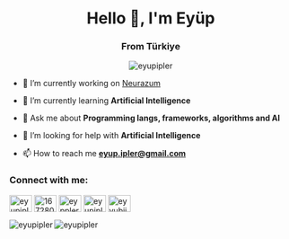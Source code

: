 <h1 align="center">Hello 👋, I'm Eyüp</h1>
<h3 align="center">From Türkiye</h3>

<p align="center"> <img src="https://komarev.com/ghpvc/?username=eyupipler&label=Viewers&color=525252&style=flat" alt="eyupipler" /> </p>

- 🔭 I’m currently working on [Neurazum](https://github.com/neurazum)

- 🌱 I’m currently learning **Artificial Intelligence**

- 💬 Ask me about **Programming langs, frameworks, algorithms and AI**

- 🤝 I’m looking for help with **Artificial Intelligence**

- 📫 How to reach me **eyup.ipler@gmail.com**

<h3 align="left">Connect with me:</h3>
<p align="left">
<a href="https://linkedin.com/in/eyupipler" target="blank"><img align="center" src="https://raw.githubusercontent.com/rahuldkjain/github-profile-readme-generator/master/src/images/icons/Social/linked-in-alt.svg" alt="eyupipler" height="30" width="40" /></a>
<a href="https://stackoverflow.com/users/16728047" target="blank"><img align="center" src="https://raw.githubusercontent.com/rahuldkjain/github-profile-readme-generator/master/src/images/icons/Social/stack-overflow.svg" alt="16728047" height="30" width="40" /></a>
<a href="https://kaggle.com/eyppler" target="blank"><img align="center" src="https://raw.githubusercontent.com/rahuldkjain/github-profile-readme-generator/master/src/images/icons/Social/kaggle.svg" alt="eyppler" height="30" width="40" /></a>
<a href="https://instagram.com/eyupipler" target="blank"><img align="center" src="https://raw.githubusercontent.com/rahuldkjain/github-profile-readme-generator/master/src/images/icons/Social/instagram.svg" alt="eyupipler" height="30" width="40" /></a>
<a href="https://discord.gg/eyyubii" target="blank"><img align="center" src="https://raw.githubusercontent.com/rahuldkjain/github-profile-readme-generator/master/src/images/icons/Social/discord.svg" alt="eyyubii" height="30" width="40" /></a>
</p>

<p><img align="left" src="https://github-readme-stats.vercel.app/api/top-langs?username=eyupipler&show_icons=true&theme=dark&title_color=ff2424&text_color=d9d9d9&bg_color=000000&locale=en&layout=compact" alt="eyupipler" /></p>

<p>&nbsp;<img align="left" src="https://github-readme-stats.vercel.app/api?username=eyupipler&show_icons=true&theme=dark&title_color=ff2424&text_color=d9d9d9&bg_color=000000&locale=en" alt="eyupipler" /></p>
